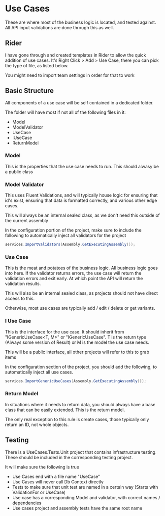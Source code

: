 # Use Cases

These are where most of the business logic is located, and tested against.  All API input validations are done through
this as well.

## Rider
I have gone through and created templates in Rider to allow the quick addition of use cases.
It's Right Click > Add > Use Case, there you can pick the type of file, as listed below.

You might need to import team settings in order for that to work

## Basic Structure
All components of a use case will be self contained in a dedicated folder.

The folder will have most if not all of the following files in it:
 - Model
 - ModelValidator
 - UseCase
 - IUseCase
 - ReturnModel

### Model
This is the properties that the use case needs to run.  This should alwasy be a public class

### Model Validator
This uses Fluent Validations, and will typically house logic for ensuring that id's exist, ensuring that data is formatted
correctly, and various other edge cases.

This will always be an internal sealed class, as we don't need this outside of the current assembly

In the configuration portion of the project, make sure to include the following to automatically inject all validators
for the project

```csharp
services.ImportValidators(Assembly.GetExecutingAssembly());
```

### Use Case
This is the meat and potatoes of the business logic.  All business logic goes into here. If the validator returns errors,
the use case will return the validation errors and exit early.  At which point the API will return the validation results.

This will also be an internal sealed class, as projects should not have direct access to this.

Otherwise, most use cases are typically add / edit / delete or get variants.

### I Use Case
This is the interface for the use case.  It should inherit from "IGenericUseCase<T, M>"
or "IGenericUseCase<T>".  T is the return type (Always some version of Result<t>) or M is the model the use case needs.

This will be a public interface, all other projects will refer to this to grab items

In the configuration section of the project, you should add the following, to automatically inject all use cases.

```csharp
services.ImportGenericUseCases(Assembly.GetExecutingAssembly());
```

### Return Model
In situations where it needs to return data, you should always have a base class that can be easily extended.  This is 
the return model.

The only real exception to this rule is create cases, those typically only return an ID, not whole objects.

## Testing
There is a UseCases.Tests.Unit project that contains infrastructure testing.  These should be included in the corresponding
testing project.

It will make sure the following is true

 - Use Cases end with a file name "UseCase"
 - Use Cases will never call Db Context directly
 - Tests to make sure that unit test are named in a certain way (Starts with ValidationFor or UseCase)
 - Use case has a corresponding Model and validator, with correct names / dependencies
 - Use cases project and assembly tests have the same root name

